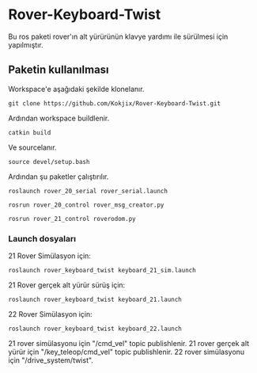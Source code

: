 # Rover-Keyboard-Twist
Bu ros paketi rover'ın alt yürürünün klavye yardımı ile sürülmesi için yapılmıştır.
## Paketin kullanılması
Workspace'e aşağıdaki şekilde klonelanır.
```
git clone https://github.com/Kokjix/Rover-Keyboard-Twist.git
```
Ardından workspace buildlenir.
```
catkin build
```
Ve sourcelanır.
```
source devel/setup.bash
```
Ardından şu paketler çalıştırılır.
```
roslaunch rover_20_serial rover_serial.launch
```
```
rosrun rover_20_control rover_msg_creator.py
```
```
rosrun rover_21_control roverodom.py
```
### Launch dosyaları
21 Rover Simülasyon için:
```
roslaunch rover_keyboard_twist keyboard_21_sim.launch
```
21 Rover gerçek alt yürür sürüş için:
```
roslaunch rover_keyboard_twist keyboard_21.launch
```
22 Rover Simülasyon için:
```
roslaunch rover_keyboard_twist keyboard_22.launch
```

21 rover simülasyonu için "/cmd_vel" topic publishlenir. 21 rover gerçek alt yürür için "/key_teleop/cmd_vel" topic publishlenir. 22 rover simülasyonu için "/drive_system/twist".
